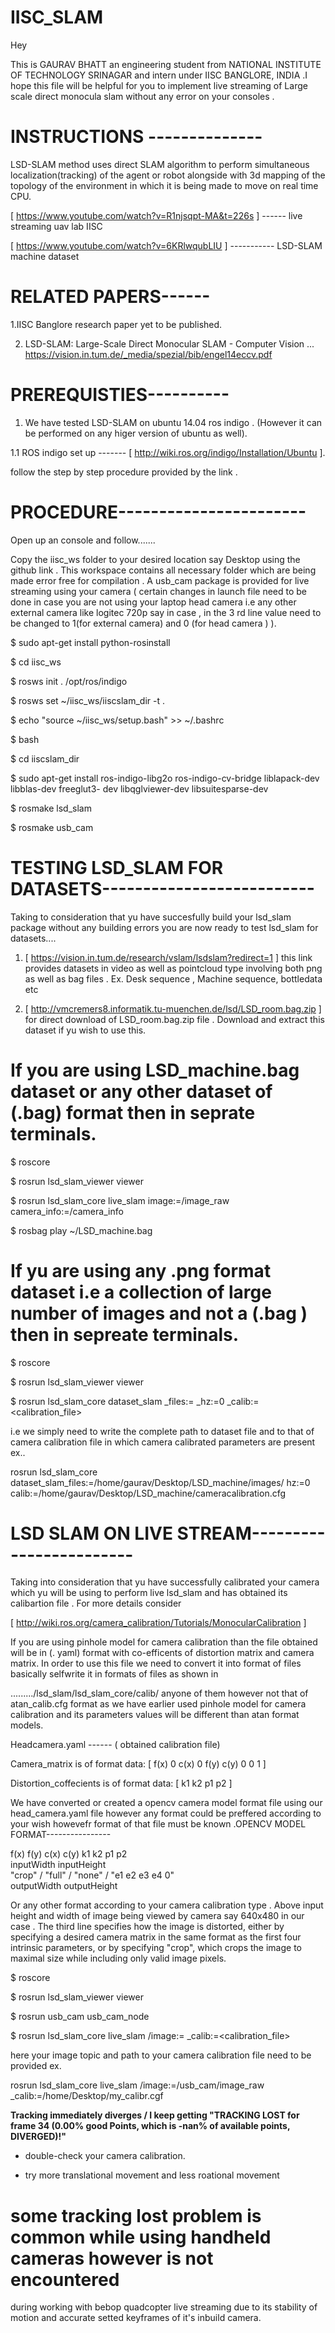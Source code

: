 # IISC_SLAM
Hey

This is GAURAV BHATT an engineering student from NATIONAL INSTITUTE OF TECHNOLOGY SRINAGAR and intern under IISC BANGLORE, INDIA .I hope this file will be helpful for you to implement live streaming of Large scale direct monocula
slam without any error on your consoles .

# INSTRUCTIONS --------------


LSD-SLAM method uses direct SLAM algorithm to perform simultaneous localization(tracking) of
the agent or robot alongside with 3d mapping of the topology of the environment in which it is
being made to move on real time CPU.

[ https://www.youtube.com/watch?v=R1njsqpt-MA&t=226s ] ------ live streaming uav lab IISC

[ https://www.youtube.com/watch?v=6KRlwqubLIU ] ----------- LSD-SLAM machine dataset


 # RELATED PAPERS------


1.IISC Banglore research paper yet to be published.

2. LSD-SLAM: Large-Scale Direct Monocular SLAM - Computer Vision ...
https://vision.in.tum.de/_media/spezial/bib/engel14eccv.pdf


 # PREREQUISTIES----------


1. We have tested LSD-SLAM on ubuntu 14.04 ros indigo . (However it can be performed on any
higer version of ubuntu as well).

1.1 ROS indigo set up ------- [ http://wiki.ros.org/indigo/Installation/Ubuntu ].

follow the step by step procedure provided by the link .


 # PROCEDURE-----------------------


Open up an console and follow.......

Copy the iisc_ws folder to your desired location say Desktop using the github link . This
workspace contains all necessary folder which are being made error free for compilation . A
usb_cam package is provided for live streaming using your camera ( certain changes in launch file
need to be done in case you are not using your laptop head camera i.e any other external camera like
logitec 720p say in case , in the 3 rd line value need to be changed to 1(for external camera) and 0
(for head camera ) ).

$ sudo apt-get install python-rosinstall

$ cd iisc_ws

$ rosws init . /opt/ros/indigo

$ rosws set ~/iisc_ws/iiscslam_dir -t .

$ echo "source ~/iisc_ws/setup.bash" >> ~/.bashrc

$ bash

$ cd iiscslam_dir

$ sudo apt-get install ros-indigo-libg2o ros-indigo-cv-bridge liblapack-dev libblas-dev freeglut3-
dev libqglviewer-dev libsuitesparse-dev  

$ rosmake lsd_slam  

$ rosmake usb_cam  


 # TESTING LSD_SLAM FOR DATASETS--------------------------


Taking to consideration that yu have succesfully build your lsd_slam package without any building
errors you are now ready to test lsd_slam for datasets....

1. [ https://vision.in.tum.de/research/vslam/lsdslam?redirect=1 ] this link provides datasets in
video as well as pointcloud type involving both png as well as bag files . Ex. Desk sequence ,
Machine sequence, bottledata etc

2. [ http://vmcremers8.informatik.tu-muenchen.de/lsd/LSD_room.bag.zip ] for direct download of
LSD_room.bag.zip file . Download and extract this dataset if yu wish to use this.


# If you are using LSD_machine.bag dataset or any other dataset of (.bag) format then in seprate terminals.

$ roscore

$ rosrun lsd_slam_viewer viewer

$ rosrun lsd_slam_core live_slam image:=/image_raw camera_info:=/camera_info

$ rosbag play ~/LSD_machine.bag

# If yu are using any .png format dataset i.e a collection of large number of images and not a (.bag ) then in sepreate terminals.

$ roscore

$ rosrun lsd_slam_viewer viewer

$ rosrun lsd_slam_core dataset_slam _files:=<files> _hz:=0 _calib:=<calibration_file>  
  
i.e we simply need to write the complete path to dataset file and to that of camera calibration file in which camera calibrated parameters are present ex..   

rosrun lsd_slam_core dataset_slam_files:=/home/gaurav/Desktop/LSD_machine/images/ hz:=0 calib:=/home/gaurav/Desktop/LSD_machine/cameracalibration.cfg  

 # LSD SLAM ON LIVE STREAM------------------------
 
Taking into consideration that yu have successfully calibrated your camera which yu will be using
to perform live lsd_slam and has obtained its calibartion file . For more details consider

[ http://wiki.ros.org/camera_calibration/Tutorials/MonocularCalibration ]    
  
If you are using pinhole model for camera calibration than the file obtained will be in (. yaml)
format with co-efficents of distortion matrix and camera matrix. In order to use this file we need to
convert it into format of files basically selfwrite it in formats of files as shown in  

........./lsd_slam/lsd_slam_core/calib/ anyone of them however not that of atan_calib.cfg format as
we have earlier used pinhole model for camera calibration and its parameters values will be
different than atan format models.  

Headcamera.yaml ------ ( obtained calibration file)


Camera_matrix is of format                      data:      [ f(x) 0 c(x) 0 f(y) c(y) 0 0 1 ] 


Distortion_coffecients is of format             data:     [ k1 k2 p1 p2 ]



We have converted or created a opencv camera model format file using our head_camera.yaml file
however any format could be preffered according to your wish howevefr format of that file must be
known .OPENCV MODEL FORMAT----------------

f(x) f(y) c(x) c(y) k1 k2 p1 p2   
inputWidth inputHeight  
"crop" / "full" / "none" / "e1 e2 e3 e4 0"   
outputWidth outputHeight     
  
  
Or any other format according to your camera calibration type . Above input height and width of
image being viewed by camera say 640x480 in our case . The third line specifies how the image is
distorted, either by specifying a desired camera matrix in the same format as the first four intrinsic
parameters, or by specifying "crop", which crops the image to maximal size while including only
valid image pixels.


$ roscore

$ rosrun lsd_slam_viewer viewer

$ rosrun usb_cam usb_cam_node

$ rosrun lsd_slam_core live_slam /image:=<yourstreamtopic> _calib:=<calibration_file>
 
here your image topic and path to your camera calibration file need to be provided ex.

rosrun lsd_slam_core live_slam /image:=/usb_cam/image_raw
_calib:=/home/Desktop/my_calibr.cgf

**Tracking immediately diverges / I keep getting "TRACKING LOST for frame 34 (0.00% good
Points, which is -nan% of available points, DIVERGED)!"**

- double-check your camera calibration.

- try more translational movement and less roational movement

# some tracking lost problem is common while using handheld cameras however is not encountered
during working with bebop quadcopter live streaming due to its stability of motion and accurate
setted keyframes of it's inbuild camera.
